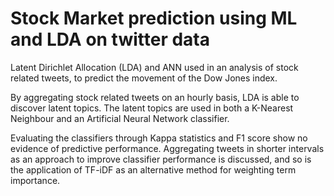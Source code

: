 # Stock Market prediction using ML and LDA on twitter data

Latent Dirichlet Allocation (LDA) and ANN used in an analysis of stock related tweets, to predict the movement of the Dow Jones index.

By aggregating stock related tweets on an hourly basis, LDA is able to discover latent topics. The latent topics are used in both a K-Nearest Neighbour and an Artificial Neural Network classifier.

Evaluating the classifiers through Kappa statistics and F1 score show no evidence of predictive performance. Aggregating tweets in shorter intervals as an approach to improve classifier performance is discussed, and so is the application of TF-iDF as an alternative method for weighting term importance.
